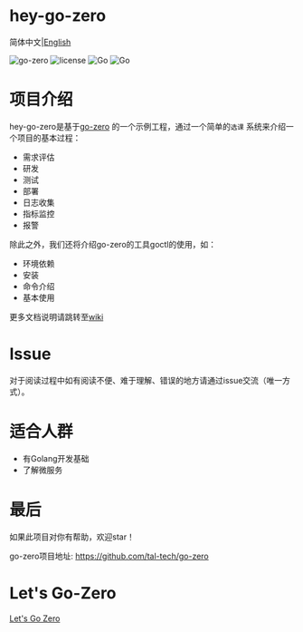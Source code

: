 # hey-go-zero
简体中文|[English](./readme_en.md)

![go-zero](https://img.shields.io/badge/Github-go--zero-brightgreen?link=https://github.com/tal-tech/go-zero&logo=github)
![license](https://img.shields.io/badge/license-Apache-blue?link=https://github.com/songmeizi/hey-go-zero/blob/master/LICENSE&logo=apache)
![Go](https://github.com/songmeizi/hey-go-zero/workflows/Go/badge.svg)
![Go](https://img.shields.io/badge/Goctl-V20201125-red)

# 项目介绍
hey-go-zero是基于[go-zero](https://github.com/tal-tech/go-zero) 的一个示例工程，通过一个简单的`选课`
系统来介绍一个项目的基本过程：
* 需求评估
* 研发
* 测试
* 部署
* 日志收集
* 指标监控
* 报警

除此之外，我们还将介绍go-zero的工具goctl的使用，如：
* 环境依赖
* 安装
* 命令介绍
* 基本使用

更多文档说明请跳转至[wiki]()

# Issue
对于阅读过程中如有阅读不便、难于理解、错误的地方请通过issue交流（唯一方式）。

# 适合人群
* 有Golang开发基础
* 了解微服务

# 最后
如果此项目对你有帮助，欢迎star！

go-zero项目地址: https://github.com/tal-tech/go-zero

# Let's Go-Zero
[Let's Go Zero](./doc/index.md)